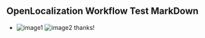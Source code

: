 ## OpenLocalization Workflow Test MarkDown
* ![image1](.\9b5e413c-66c3-4f71-9271-a7750dd066dc.PNG)   ![image2](.\57b1902b-de06-47ad-b6ac-fa977afff6d2.png) 
thanks!